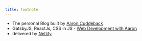 ```yaml
---
title: footnote
---
```


- The personal Blog built by [Aaron Cuddeback](https://aaroncuddeback.com)
- GatsbyJS, ReactJs, CSS in JS - [Web Development with Aaron](https://midlifecoder.dev)
- delivered by [Netlify](https://www.netlify.com/)
